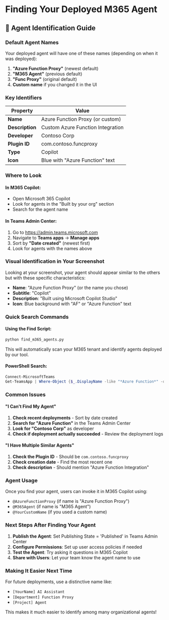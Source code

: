 # Finding Your Deployed M365 Agent

## 🎯 **Agent Identification Guide**

### **Default Agent Names**
Your deployed agent will have one of these names (depending on when it was deployed):

1. **"Azure Function Proxy"** (newest default)
2. **"M365 Agent"** (previous default)  
3. **"Func Proxy"** (original default)
4. **Custom name** if you changed it in the UI

### **Key Identifiers**

| Property | Value |
|----------|-------|
| **Name** | Azure Function Proxy (or custom) |
| **Description** | Custom Azure Function Integration |
| **Developer** | Contoso Corp |
| **Plugin ID** | com.contoso.funcproxy |
| **Type** | Copilot |
| **Icon** | Blue with "Azure Function" text |

### **Where to Look**

#### **In M365 Copilot:**
- Open Microsoft 365 Copilot
- Look for agents in the "Built by your org" section
- Search for the agent name

#### **In Teams Admin Center:**
1. Go to https://admin.teams.microsoft.com
2. Navigate to **Teams apps** → **Manage apps**
3. Sort by **"Date created"** (newest first)
4. Look for agents with the names above

### **Visual Identification in Your Screenshot**

Looking at your screenshot, your agent should appear similar to the others but with these specific characteristics:

- **Name**: "Azure Function Proxy" (or the name you chose)
- **Subtitle**: "Copilot" 
- **Description**: "Built using Microsoft Copilot Studio"
- **Icon**: Blue background with "AF" or "Azure Function" text

### **Quick Search Commands**

#### **Using the Find Script:**
```bash
python find_m365_agents.py
```
This will automatically scan your M365 tenant and identify agents deployed by our tool.

#### **PowerShell Search:**
```powershell
Connect-MicrosoftTeams
Get-TeamsApp | Where-Object {$_.DisplayName -like "*Azure Function*" -or $_.DisplayName -like "*M365 Agent*" -or $_.DisplayName -like "*Func Proxy*"}
```

### **Common Issues**

#### **"I Can't Find My Agent"**
1. **Check recent deployments** - Sort by date created
2. **Search for "Azure Function"** in the Teams Admin Center
3. **Look for "Contoso Corp"** as developer
4. **Check if deployment actually succeeded** - Review the deployment logs

#### **"I Have Multiple Similar Agents"**
1. **Check the Plugin ID** - Should be `com.contoso.funcproxy`
2. **Check creation date** - Find the most recent one
3. **Check description** - Should mention "Azure Function Integration"

### **Agent Usage**

Once you find your agent, users can invoke it in M365 Copilot using:

- `@AzureFunctionProxy` (if name is "Azure Function Proxy")
- `@M365Agent` (if name is "M365 Agent")  
- `@YourCustomName` (if you used a custom name)

### **Next Steps After Finding Your Agent**

1. **Publish the Agent**: Set Publishing State = 'Published' in Teams Admin Center
2. **Configure Permissions**: Set up user access policies if needed
3. **Test the Agent**: Try asking it questions in M365 Copilot
4. **Share with Users**: Let your team know the agent name to use

### **Making It Easier Next Time**

For future deployments, use a distinctive name like:
- `[YourName] AI Assistant`
- `[Department] Function Proxy` 
- `[Project] Agent`

This makes it much easier to identify among many organizational agents!
